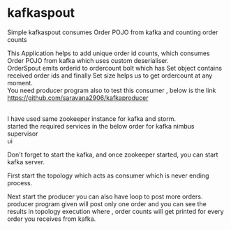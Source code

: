 # kafkaspout
Simple kafkaspout consumes Order POJO from kafka and counting order counts

This Application helps to add unique order id counts, which consumes Order POJO from kafka which uses custom deserialiser. <br>
OrderSpout emits orderid to ordercount bolt which has Set object contains received order ids and finally Set size helps us to get ordercount at any moment. <br>
You need producer program also to test this consumer , below is the link <br>
https://github.com/saravana2906/kafkaproducer

<br>
I have used same zookeeper instance for kafka and storm.<br>
started the required services in the below order for kafka<br.
zookeeper<br>
nimbus<br>
supervisor<br>
ui<br>

Don't forget to start the kafka, and once zookeeper started, you can start kafka server.<br>

First start the topology which acts as consumer which is never ending process.<br>

Next start the producer you can also have loop to post more orders. producer program given will post only one order and you can see the results in topology execution where , order counts will get printed for every order you receives from kafka.<br>


